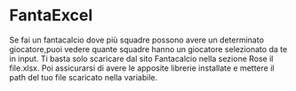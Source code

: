 # FantaExcel
Se fai un fantacalcio dove più squadre possono avere un determinato giocatore,puoi vedere quante squadre hanno un giocatore selezionato da te in input.
Ti basta solo scaricare dal sito Fantacalcio nella sezione Rose il file.xlsx.
Poi assicurarsi di avere le apposite librerie installate e mettere il path del tuo file scaricato nella variabile. 